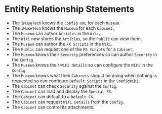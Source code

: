 # Entity Relationship Statements

* The `iMuseTech` knows the `Config URL` for each `Museum`.
* The `iMuseTech` knows the `Museum` for each `Cabinet`.
* The `Museum` can author `Articles` in the `Wiki`.
* The `Wiki` now stores the `Articles`, so the `Public` can view them.
* The `Museum` can author the `FX Scripts` in the `Wiki`.
* The `Public` can request one of the `FX Scripts` for a `Cabinet`.
* The `Museum` knows their `Security` preferences so can author `Security` in the `Config`.
* The `Museum` knows their `WiFi details` so can configure the `WiFi` in the `Config`.
* The `Museum` knows what their `Cabinets` should be doing when nothing is requested so can configure `Default Scripts` in the `ConfigWiki`.
* The `Cabinet` can check `Security` against the `Config`.
* The `Cabinet` can load and display the `Special FX`.
* The `Cabinet` can default to a `Default FX`.
* The `Cabinet` can request `WiFi Details` from the `Config`.
* The `Cabinet` can control its attachments.

